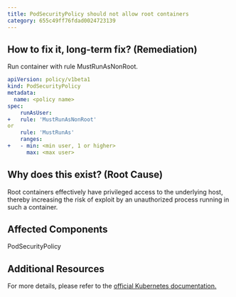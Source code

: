 ```yaml
---
title: PodSecurityPolicy should not allow root containers
category: 655c49ff76fdad0024723139
---
```


## How to fix it, long-term fix? (Remediation)

Run container with rule MustRunAsNonRoot.

```yaml
apiVersion: policy/v1beta1
kind: PodSecurityPolicy
metadata:
  name: <policy name>
spec:
    runAsUser:
+   rule: 'MustRunAsNonRoot'
or
    rule: 'MustRunAs'
    ranges:
+   - min: <min user, 1 or higher>
      max: <max user>
```

## Why does this exist? (Root Cause)

Root containers effectively have privileged access to the underlying host, thereby increasing the risk of exploit by an unauthorized process running in such a container.

## Affected Components

PodSecurityPolicy

## Additional Resources

For more details, please refer to the [official Kubernetes documentation.](https://kubernetes.io/docs/tasks/configure-pod-container/security-context/)